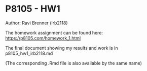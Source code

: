 # P8105 - HW1

Author: Ravi Brenner (irb2118)

The homework assignment can be found here: https://p8105.com/homework_1.html

The final document showing my results and work is in p8105_hw1_irb2118.md

(The corresponding .Rmd file is also available by the same name)
